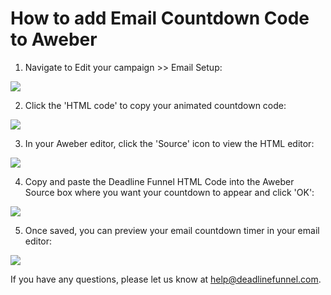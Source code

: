 # How to add Email Countdown Code to Aweber

1. Navigate to Edit your campaign &gt;&gt; Email Setup:

![](https://d33v4339jhl8k0.cloudfront.net/docs/assets/53974d6ce4b0c76107b109d1/images/5a9812dc2c7d3a7549513d11/file-WImGw0MUo4.png)

2. Click the 'HTML code' to copy your animated countdown code:

![](https://d33v4339jhl8k0.cloudfront.net/docs/assets/53974d6ce4b0c76107b109d1/images/5a9816a72c7d3a7549513d48/file-FDj6iRniYt.png)

3. In your Aweber editor, click the 'Source' icon to view the HTML editor:

![](https://d33v4339jhl8k0.cloudfront.net/docs/assets/53974d6ce4b0c76107b109d1/images/57c08fc2903360342852e7a6/file-U8YVEC3cmM.png)

4. Copy and paste the Deadline Funnel HTML Code into the Aweber Source box where you want your countdown to appear and click 'OK':

![](https://d33v4339jhl8k0.cloudfront.net/docs/assets/53974d6ce4b0c76107b109d1/images/57c09045c6979156e4f1e33a/file-t8jn1cIW4K.png)

5. Once saved, you can preview your email countdown timer in your email editor:

![](https://d33v4339jhl8k0.cloudfront.net/docs/assets/53974d6ce4b0c76107b109d1/images/58af1a08dd8c8e56bfa7f4d9/file-hu9mSrvf3Y.png)

If you have any questions, please let us know at [help@deadlinefunnel.com](mailto:mailto:help@deadlinefunnel.com).

